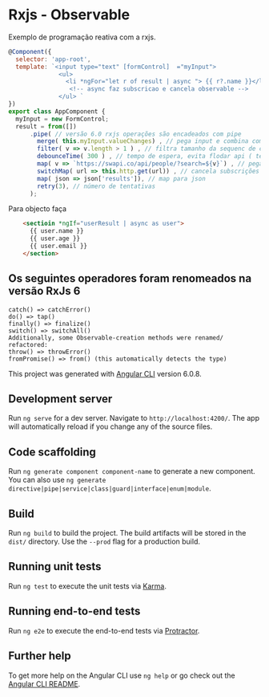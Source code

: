 # Rxjs - Observable

Exemplo de programação reativa com a rxjs.

```javascript
@Component({
  selector: 'app-root',
  template: `<input type="text" [formControl]  ="myInput">
              <ul>
                <li *ngFor="let r of result | async "> {{ r?.name }}</li>
                 <!-- async faz subscricao e cancela observable -->
              </ul> `
})
export class AppComponent {
  myInput = new FormControl;
  result = from([])
      .pipe( // versão 6.0 rxjs operações são encadeados com pipe
        merge( this.myInput.valueChanges) , // pega input e combina com array inicial
        filter( v => v.length > 1 ) , // filtra tamanho da sequenc de caraters para buscar somente maior que 1
        debounceTime( 300 ) , // tempo de espera, evita flodar api ( tempo de espera para próximo evento )
        map( v => `https://swapi.co/api/people/?search=${v}`) , // pega resposta do request
        switchMap( url => this.http.get(url)) , // cancela subscrições anteriores
        map( json => json['results']), // map para json
        retry(3), // número de tentativas
      );
```

Para  objecto faça

```html
    <sectioin *ngIf="userResult | async as user">
      {{ user.name }}
      {{ user.age }}
      {{ user.email }}
    </section>
```

## Os seguintes operadores foram renomeados na versão RxJs 6

```
catch() => catchError()
do() => tap()
finally() => finalize()
switch() => switchAll()
Additionally, some Observable-creation methods were renamed/ refactored:
throw() => throwError()
fromPromise() => from() (this automatically detects the type)
```

This project was generated with [Angular CLI](https://github.com/angular/angular-cli) version 6.0.8.

## Development server

Run `ng serve` for a dev server. Navigate to `http://localhost:4200/`. The app will automatically reload if you change any of the source files.

## Code scaffolding

Run `ng generate component component-name` to generate a new component. You can also use `ng generate directive|pipe|service|class|guard|interface|enum|module`.

## Build

Run `ng build` to build the project. The build artifacts will be stored in the `dist/` directory. Use the `--prod` flag for a production build.

## Running unit tests

Run `ng test` to execute the unit tests via [Karma](https://karma-runner.github.io).

## Running end-to-end tests

Run `ng e2e` to execute the end-to-end tests via [Protractor](http://www.protractortest.org/).

## Further help

To get more help on the Angular CLI use `ng help` or go check out the [Angular CLI README](https://github.com/angular/angular-cli/blob/master/README.md).

